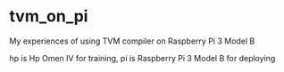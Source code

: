# tvm_on_pi
My experiences of using TVM compiler on Raspberry Pi 3 Model B


hp is Hp Omen IV for training,
pi is Raspberry Pi 3 Model B for deploying
